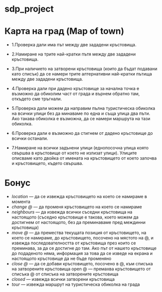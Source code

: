 ﻿# sdp_project
# Карта на град (Map of town)


* 1.Проверка дали има път между две зададени кръстовища.

* 2.Намиране на трите най-кратки пътя между две зададени кръстовища. 

* 3.При наличието на затворени кръстовища (които да бъдат подавани като списък) да се намери трите алтернативни най-кратки пътища между две зададени кръстовища.

* 4.Проверка дали при дадено кръстовище за начална точка е възможно да обиколим част от града и върнем обратно там, откъдето сме тръгнали.

* 5.Проверка дали можем да направим пълна туристическа обиколка на всички улици без да минаваме по една и съща улица два пъти. Ако такава обиколка е възможна, да се намери маршрута на тази обиколка.

* 6.Проверка дали е възможно да стигнем от дадено кръстовище до всички останали.

* 7.Намиране на всички задънени улици (еднопосочна улица която свършва в кръстовище от което не излизат улици). Улиците описваме като двойка от имената на кръстовището от което започва и кръстовището, където свършва.

# Бонус

* *location* — да се извежда кръстовището на което се намираме в момента
* *change @* — да променя кръстовището на което се намираме
* *neighbours* — да извежда всички съседни кръстовища на настоящото (съседно кръстовище е такова, което можем да достигнем от настоящото, без да преминаваме пред междинни кръстовища)
* *move @* — да премества текущата позиция от кръстовището, на което се намираме, до кръстовището, посочено на мястото на @, и извежда последователността от кръстовища през които се преминава, за да се достигне до там. Ако път от нашето кръстовище до подаденото няма, информация за това да се изведе на екрана и настоящото кръстовище да не бъде променяно
* *close @* — да се добави кръстовището, посочено в @, към списъка на затворените кръстовища
open @ — премахва кръстовището от списъка @ от списъка на затворените кръстовища
* *closed* — извежда всички затворени кръстовища
* *tour* — извежда маршрут на туристическа обиколка на града

